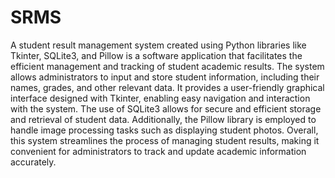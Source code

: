 # SRMS

A student result management system created using Python libraries like Tkinter, SQLite3, and Pillow is a software application that facilitates the efficient management and tracking of student academic results. The system allows administrators to input and store student information, including their names, grades, and other relevant data. It provides a user-friendly graphical interface designed with Tkinter, enabling easy navigation and interaction with the system. The use of SQLite3 allows for secure and efficient storage and retrieval of student data. Additionally, the Pillow library is employed to handle image processing tasks such as displaying student photos. Overall, this system streamlines the process of managing student results, making it convenient for administrators to track and update academic information accurately.

